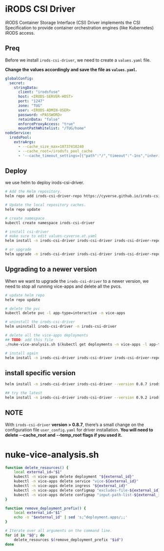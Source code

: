 # iRODS CSI Driver

iRODS Container Storage Interface (CSI) Driver implements the CSI Specification to provide container orchestration engines (like Kubernetes) iRODS access.

## Preq

Before we install `irods-csi-driver`, we need to create a `values.yaml` file.

**Change the values accordingly and save the file as `values.yaml`.**

```yaml
globalConfig:
  secret:
    stringData:
      client: "irodsfuse"
      host: <IRODS-SERVER-HOST>
      port: "1247"
      zone: "TUG"
      user: <IRODS-ADMIN-USER>
      password: <PASSWORD>
      retainData: "false"
      enforceProxyAccess: "true"
      mountPathWhitelist: "/TUG/home"
nodeService:
  irodsPool:
    extraArgs:
      - --cache_size_max=10737418240
      - --cache_root=/irodsfs_pool_cache
      - '--cache_timeout_settings=[{"path":"/","timeout":"-1ns","inherit":false},{"path":"/TUG","timeout":"-1ns","inherit":false},{"path":"/TUG/home","timeout":"5m","inherit":false},{"path":"/TUG/home/shared","timeout":"5m","inherit":true}]'

```

## Deploy

we use helm to deploy irods-csi-driver.

```bash
# Add the Helm repository.
helm repo add irods-csi-driver-repo https://cyverse.github.io/irods-csi-driver-helm/

# Update the local repository caches.
helm repo update

# create namespace
kubectl create namespace irods-csi-driver

# install csi-driver
# make sure to edit values-cyverse.at.yaml
helm install -n irods-csi-driver irods-csi-driver irods-csi-driver-repo/irods-csi-driver -f ./values.yaml

# or upgrade
helm upgrade -n irods-csi-driver irods-csi-driver irods-csi-driver-repo/irods-csi-driver -f ./values.yaml

```

## Upgrading to a newer version

When we want to upgrade the `irods-csi-driver` to a newer version, we need to stop all running vice-apps and delete all the pvcs.

```bash
# update helm repo
helm repo update

# delete the pvc
kubectl delete pvc -l app-type=interactive -n vice-apps

# uninstall the irods-csi-driver
helm uninstall irods-csi-driver -n irods-csi-driver

# delete all the vice-apps deployments
## TODO: add this file
./nuke-vice-analysis.sh $(kubectl get deployments -n vice-apps -l app-type=interactive -o name)

# install again
helm install -n irods-csi-driver irods-csi-driver irods-csi-driver-repo/irods-csi-driver -f values.yaml
```

## install specific version
```bash
helm install -n irods-csi-driver irods-csi-driver --version 0.8.7 irods-csi-driver-repo/irods-csi-driver -f values.yaml

## try the latest
helm install -n irods-csi-driver irods-csi-driver --version 0.9.2 irods-csi-driver-repo/irods-csi-driver -f values.yaml
```

## NOTE
With `irods-csi-driver` **version > 0.8.7**, there’s a small change on the configuration file `user_config.yaml` for driver installation.
**You will need to delete --cache_root and --temp_root flags if you used it.**



# nuke-vice-analysis.sh

```sh
function delete_resources() {
    local external_id="$1"
    kubectl -n vice-apps delete deployment "${external_id}"
    kubectl -n vice-apps delete service "vice-${external_id}"
    kubectl -n vice-apps delete ingress "${external_id}"
    kubectl -n vice-apps delete configmap "excludes-file-${external_id}"
    kubectl -n vice-apps delete configmap "input-path-list-${external_id}"
}

function remove_deployment_prefix() {
    local external_id="$1"
    echo -n "$external_id" | sed 's;^deployment.apps/;;'
}

# Iterate over all arguments on the command line.
for id in "$@"; do
    delete_resources $(remove_deployment_prefix "$id")
done
```